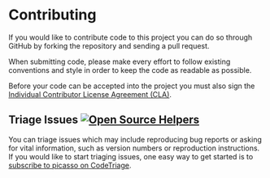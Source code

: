 Contributing
============

If you would like to contribute code to this project you can do so through GitHub by
forking the repository and sending a pull request.

When submitting code, please make every effort to follow existing conventions
and style in order to keep the code as readable as possible.

Before your code can be accepted into the project you must also sign the
[Individual Contributor License Agreement (CLA)][1].

## Triage Issues [![Open Source Helpers](https://www.codetriage.com/square/picasso/badges/users.svg)](https://www.codetriage.com/square/picasso)

You can triage issues which may include reproducing bug reports or asking for vital information, such as version numbers or reproduction instructions. If you would like to start triaging issues, one easy way to get started is to [subscribe to picasso on CodeTriage](https://www.codetriage.com/square/picasso).

 [1]: https://spreadsheets.google.com/spreadsheet/viewform?formkey=dDViT2xzUHAwRkI3X3k5Z0lQM091OGc6MQ&ndplr=1
